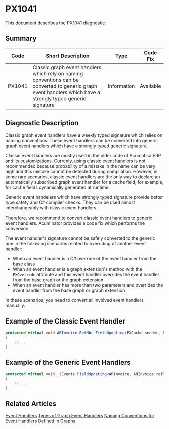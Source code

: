 # PX1041
This document describes the PX1041 diagnostic.

## Summary

| Code   | Short Description                                                                                                  | Type  | Code Fix  | 
| ------ | ------------------------------------------------------------------------------------------------------------------ | ----- | --------- | 
| PX1041 | Classic graph event handlers which rely on naming conventions can be converted to generic graph event handlers which have a strongly typed generic signature | Information | Available |

## Diagnostic Description
Classic graph event handlers have a weekly typed signature which relies on naming conventions. These event handlers can be converted into generic graph event handlers which have a strongly typed generic signature. 

Classic event handlers are mostly used in the older code of Acumatica ERP and its customizations. Currenly, using classic event handlers is not recommended because probability of a mistake in the name can be very high and this mistake cannot be detected during compilation. However, in some rare scenarios, classic event handlers are the only way to declare an automatically subscribed graph event handler for a cache field, for example, for cache fields dynamically generated at runtime. 

Generic event handelers which have strongly typed signature provide better type safety and C# compiler checks. They can be used almost interchangeably with classic event handlers. 

Therefore, we recommend to convert classic event handlers to generic event handlers. Acuminator provides a code fix which performs the conversion.

The event handler's signature cannot be safely converted to the generic one in the following scenarios related to overriding of another event handler:
  - When an event handler is a C# override of the event handler from the base class
  - When an event handler is a graph extension's method with the `PXOverride` attribute and this event handler overrides the event handler from the base graph or the graph extension
  - When an event handler has more than two parameters and overrides the event handler from the base graph or graph extension

In these scenarios, you need to convert all involved event handlers manually.

## Example of the Classic Event Handler
```C#
protected virtual void ARInvoice_RefNbr_FieldUpdating(PXCache sender, PXFieldUpdatingEventArgs e)
{
    //...
}
```

## Example of the Generic Event Handlers

```C#
protected virtual void _(Events.FieldUpdating<ARInvoice, ARInvoice.refNbr> e) 
{
    //...
}
```

## Related Articles
[Event Handlers](https://help.acumatica.com/Help?ScreenId=ShowWiki&pageid=914dbe80-719b-4f1c-8630-4519ffdefc44)
[Types of Graph Event Handlers](https://help.acumatica.com/Help?ScreenId=ShowWiki&pageid=94d73d75-d469-4a86-8b47-99cf305cc592)
[Naming Conventions for Event Handlers Defined in Graphs](https://help.acumatica.com/Help?ScreenId=ShowWiki&pageid=b6ff1ff7-5bf6-4ce2-a164-7d1cc7baecd5)
